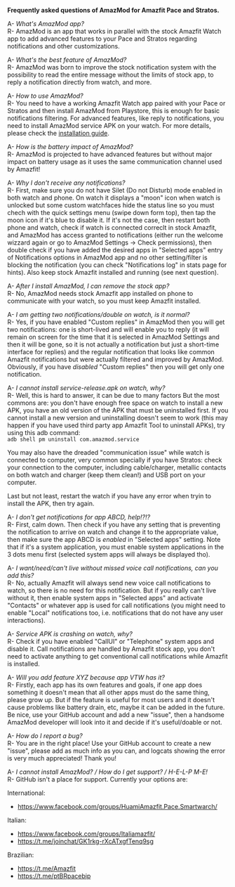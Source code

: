 **Frequently asked questions of AmazMod for Amazfit Pace and Stratos.**

A- *What's AmazMod app?*  
R- AmazMod is an app that works in parallel with the stock Amazfit Watch app to add advanced features to your Pace and Stratos regarding notifications and other customizations.

A- *What's the best feature of AmazMod?*  
R- AmazMod was born to improve the stock notification system with the possibility to read the entire message without the limits of stock app, to reply a notification directly from watch, and more.

A- *How to use AmazMod?*  
R- You need to have a working Amazfit Watch app paired with your Pace or Stratos and then install AmazMod from Playstore, this is enough for basic notifications filtering. For advanced features, like reply to notifications, you need to install AmazMod service APK on your watch. For more details, please check the [installation guide](https://github.com/edotassi/AmazMod/blob/master/README.md#installation).

A- *How is the battery impact of AmazMod?*  
R- AmazMod is projected to have advanced features but without major impact on battery usage as it uses the same communication channel used by Amazfit!

A- *Why I don't receive any notifications?*  
R- First, make sure you do not have Silet (Do not Disturb) mode enabled in both watch and phone. On watch it displays a "moon" icon when watch is unlocked but some custom watchfaces hide the status line so you must chech with the quick settings menu (swipe down form top), then tap the moon icon if it's blue to disable it. If it's not the case, then restart both phone and watch, check if watch is connected correclt in stock  Amazfit, and AmazMod has access granted to notifications (either run the welcome wizzard again or go to AmazMod Settings -> Check permissions), then double check if you have added the desired apps in "Selected apps" entry of Notifications options in AmazMod app and no other setting/filter is blocking the notification (you can check "Notifications log" in stats page for hints). Also keep stock Amazfit installed and running (see next question).

A- *After I install AmazMod, I can remove the stock app?*  
R- No, AmazMod needs stock Amazfit app installed on phone to communicate with your watch, so you must keep Amazfit installed.

A- *I am getting two notifications/double on watch, is it normal?*  
R- Yes, if you have enabled "Custom replies" in AmazMod then you will get two notifications: one is short-lived and will enable you to reply (it will remain on screen for the time that it is selected in AmazMod Settings and then it will be gone, so it is not actually a notification but just a short-time interface for replies) and the regular notification that looks like common Amazfit notifications but were actually filtered and improved by AmazMod. Obviously, if you have *disabled* "Custom replies" then you will get only one notification.

A- *I cannot install service-release.apk on watch, why?*  
R- Well, this is hard to answer, it can be due to many factors But the most commons are: you don't have enough free space on watch to install a new APK, you have an old version of the APK that must be uninstalled first. If you cannot install a new version and uninstalling doesn't seem to work (this may happen if you have used third party app Amazfit Tool to uninstall APKs), try using this adb command:<br>
`adb shell pm uninstall com.amazmod.service`

You may also have the dreaded "communication issue" while watch is connected to computer, very common specially if you have Stratos: check your connection to the computer, including cable/charger, metallic contacts on both watch and charger (keep them clean!) and USB port on your computer. 

Last but not least, restart the watch if you have any error when tryin to install the APK, then try again.

A- *I don't get notifications for app ABCD, help!?!?*  
R- First, calm down. Then check if you have any setting that is preventing the notification to arrive on watch and change it to the appropriate value, then make sure the app ABCD is *enabled* in "Selected apps" setting. Note that if it's a system application, you must enable system applications in the 3 dots menu first (selected system apps will always be displayed tho).

A- *I want/need/can't live without missed voice call notifications, can you add this?*  
R- No, actually Amazfit will always send new voice call notifications to watch, so there is no need for this notification. But if you really can't live without it, then enable system apps in "Selected apps" and activate "Contacts" or whatever app is used for call notifications (you might need to enable "Local" notifications too, i.e. notifications that do not have any user interactions).

A- *Service APK is crashing on watch, why?*  
R- Check if you have enabled "CallUI" or "Telephone" system apps and disable it. Call notifications are handled by Amazfit stock app, you don't need to activate anything to get conventional call notifications while Amazfit is installed.

A- *Will you add feature XYZ because app VTW has it?*  
R- Firstly, each app has its own features and goals, if one app does something it doesn't mean that all other apps must do the same thing, please grow up. But if the feature is useful for most users and it doesn't cause problems like battery drain, etc, maybe it can be added in the future. Be nice, use your GitHub account and add a new "issue", then a handsome AmazMod developer will look into it and decide if it's useful/doable or not.

A- *How do I report a bug?*  
R- You are in the right place! Use your GitHub account to create a new "issue", please add as much info as you can, and logcats showing the error is very much appreciated! Thank you!

A- *I cannot install AmazMod? / How do I get support? / H-E-L-P M-E!*  
R- GitHub isn't a place for support. Currently your options are:

International:
- https://www.facebook.com/groups/HuamiAmazfit.Pace.Smartwarch/

Italian:
 - https://www.facebook.com/groups/Italiamazfit/
 - https://t.me/joinchat/GK1rkg-rXcATxgfTenq9sg

Brazilian:
- https://t.me/Amazfit
- https://t.me/ptBRpacebip
